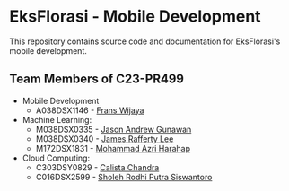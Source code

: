 # EksFlorasi - Mobile Development
This repository contains source code and documentation for EksFlorasi's mobile development.

## Team Members of C23-PR499
- Mobile Development
  - A038DSX1146 - [Frans Wijaya](https://github.com/franswjy403)
- Machine Learning: 
  - M038DSX0335 - [Jason Andrew Gunawan](https://github.com/jasandgun)
  - M038DSX0340 - [James Rafferty Lee](https://github.com/jamesrafe)
  - M172DSX1831 - [Mohammad Azri Harahap](https://github.com/azrihrp)
- Cloud Computing: 
  - C303DSY0829 - [Calista Chandra](https://github.com/CalistaC)
  - C016DSX2599 - [Sholeh Rodhi Putra Siswantoro](https://github.com/sholehrodhi09)
